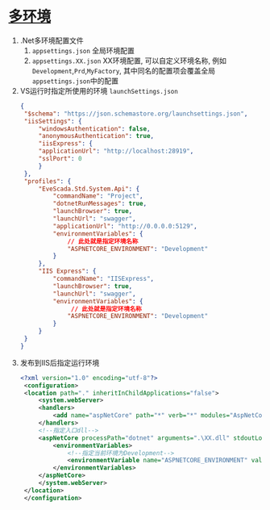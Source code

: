# [多环境](https://docs.microsoft.com/zh-cn/aspnet/core/fundamentals/environments?view=aspnetcore-6.0)
1. .Net多环境配置文件
   1. ``appsettings.json`` 全局环境配置
   2. ``appsettings.XX.json`` XX环境配置, 可以自定义环境名称, 例如``Development``,``Prd``,``MyFactory``, 其中同名的配置项会覆盖全局``appsettings.json``中的配置
2. VS运行时指定所使用的环境 ``launchSettings.json``
   ```json
   {
    "$schema": "https://json.schemastore.org/launchsettings.json",
    "iisSettings": {
        "windowsAuthentication": false,
        "anonymousAuthentication": true,
        "iisExpress": {
        "applicationUrl": "http://localhost:28919",
        "sslPort": 0
        }
    },
    "profiles": {
        "EveScada.Std.System.Api": {
            "commandName": "Project",
            "dotnetRunMessages": true,
            "launchBrowser": true,
            "launchUrl": "swagger",
            "applicationUrl": "http://0.0.0.0:5129",
            "environmentVariables": {
                // 此处就是指定环境名称
                "ASPNETCORE_ENVIRONMENT": "Development"
            }
        },
        "IIS Express": {
            "commandName": "IISExpress",
            "launchBrowser": true,
            "launchUrl": "swagger",
            "environmentVariables": {
                 // 此处就是指定环境名称
                "ASPNETCORE_ENVIRONMENT": "Development"
            }
        }
    }
   }
   ```
3. 发布到IIS后指定运行环境
   ```XML
   <?xml version="1.0" encoding="utf-8"?>
    <configuration>
    <location path="." inheritInChildApplications="false">
        <system.webServer>
        <handlers>
            <add name="aspNetCore" path="*" verb="*" modules="AspNetCoreModuleV2" resourceType="Unspecified" />
        </handlers>
        <!--指定入口dll-->
        <aspNetCore processPath="dotnet" arguments=".\XX.dll" stdoutLogEnabled="false" stdoutLogFile=".\logs\stdout" hostingModel="inprocess">
            <environmentVariables>
                <!--指定当前环境为Development-->
                <environmentVariable name="ASPNETCORE_ENVIRONMENT" value="Development" />
            </environmentVariables>
        </aspNetCore>
        </system.webServer>
    </location>
    </configuration>
   ```
